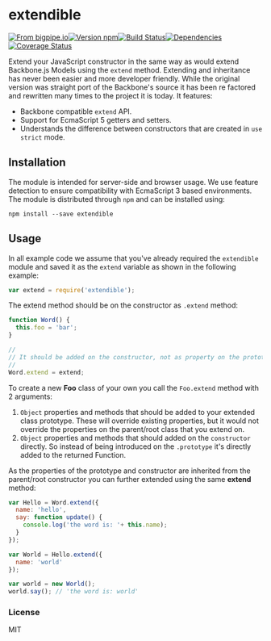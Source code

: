 # extendible

[![From bigpipe.io][from]](http://bigpipe.io)[![Version npm][version]](http://browsenpm.org/package/extendible)[![Build Status][build]](https://travis-ci.org/bigpipe/extendible)[![Dependencies][david]](https://david-dm.org/bigpipe/extendible)[![Coverage Status][cover]](https://coveralls.io/r/bigpipe/extendible?branch=master)

[from]: https://img.shields.io/badge/from-bigpipe.io-9d8dff.svg?style=flat-square
[version]: http://img.shields.io/npm/v/extendible.svg?style=flat-square
[build]: http://img.shields.io/travis/bigpipe/extendible/master.svg?style=flat-square
[david]: https://img.shields.io/david/bigpipe/extendible.svg?style=flat-square
[cover]: http://img.shields.io/coveralls/bigpipe/extendible/master.svg?style=flat-square

Extend your JavaScript constructor in the same way as would extend Backbone.js
Models using the `extend` method. Extending and inheritance has never been
easier and more developer friendly. While the original version was straight port
of the Backbone's source it has been re factored and rewritten many times to the
project it is today. It features:

- Backbone compatible `extend` API.
- Support for EcmaScript 5 getters and setters.
- Understands the difference between constructors that are created in `use
  strict` mode.

## Installation

The module is intended for server-side and browser usage. We use feature
detection to ensure compatibility with EcmaScript 3 based environments. The
module is distributed through `npm` and can be installed using:

```
npm install --save extendible
```

## Usage

In all example code we assume that you've already required the `extendible`
module and saved it as the `extend` variable as shown in the following example:

```js
var extend = require('extendible');
```

The extend method should be on the constructor as `.extend` method:

```js
function Word() {
  this.foo = 'bar';
}

//
// It should be added on the constructor, not as property on the prototype!
//
Word.extend = extend;
```

To create a new **Foo** class of your own you call the `Foo.extend` method with
2 arguments:

1. `Object` properties and methods that should be added to your extended class
   prototype. These will override existing properties, but it would not override
   the properties on the parent/root class that you extend on.
2. `Object` properties and methods that should added on the `constructor`
   directly. So instead of being introduced on the `.prototype` it's directly
   added to the returned Function.

As the properties of the prototype and constructor are inherited from the
parent/root constructor you can further extended using the same **extend**
method:

```js
var Hello = Word.extend({
  name: 'hello',
  say: function update() {
    console.log('the word is: '+ this.name);
  }
});

var World = Hello.extend({
  name: 'world'
});

var world = new World();
world.say(); // 'the word is: world'
```

### License

MIT

